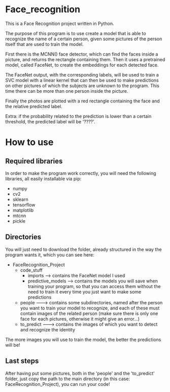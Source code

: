 # Face_recognition
This is a Face Recognition project written in Python.

The purpose of this program is to use create a model that is able to recognize the name of a certain person, given some pictures of the person itself that are used to train the model.

First there is the MCNN() face detector, which can find the faces inside a picture, and returns the rectangle containing them.
Then it uses a pretrained model, called FaceNet, to create the embeddings for each detected face.

The FaceNet output, with the corresponding labels, will be used to train a SVC model with a linear kernel that can then be used to make predictions on other pictures of which the subjects are unknown to the program. This time there can be more than one person inside the picture.

Finally the photos are plotted with a red rectangle containing the face and the relative predicted label.

Extra: if the probability related to the prediction is lower than a certain threshold, the predicted label will be '????'.

# How to use

## Required libraries
In order to make the program work correctly, you will need the following libraries, all easily installable via pip:
* numpy
* cv2
* sklearn
* tensorflow
* matplotlib
* mtcnn
* pickle



## Directories
You will just need to download the folder, already structured in the way the program wants it, which you can see here:

* FaceRecognition_Project
  * code_stuff
    * imports --> contains the FaceNet model I used
    * predictive_models --> contains the models you will save when training your program, so that you can access them without the need          to train it every time you just want to make some predictions
   * people ---> contains some subdirectories, named after the person you want to train your model to recognize, and each of these must contain images of the related person (make sure there is only one face for each pictures, otherwise it might give an error...)
   * to_predict ---> contains the images of which you want to detect and recognize the identity
      
The more images you will use to train the model, the better the predictions will be!

## Last steps
After having put some pictures, both in the 'people' and the 'to_predict' folder, just copy the path to the main directory (in this case: FaceRecognition_Project), you can run your code!
